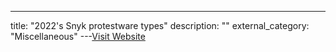 ---
title: "2022's Snyk protestware types"
description: ""
external_category: "Miscellaneous"
---[Visit Website](https://snyk.io/blog/protestware-open-source-types-impact/)

